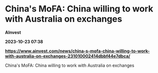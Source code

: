 # China's MoFA: China willing to work with Australia on exchanges
**AInvest**

**2023-10-23 07:38**

**https://www.ainvest.com/news/china-s-mofa-china-willing-to-work-with-australia-on-exchanges-231010002414dbbf44e7dbca/**

China's MoFA: China willing to work with Australia on exchanges